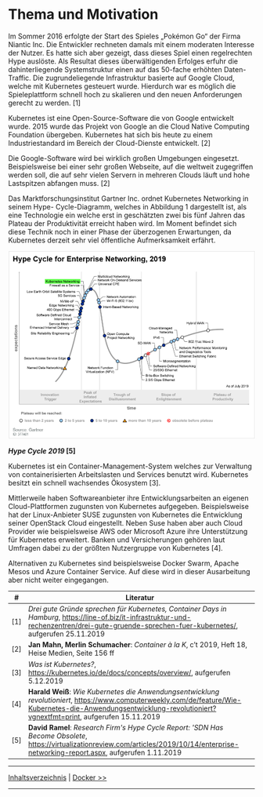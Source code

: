 # Thema und Motivation

Im Sommer 2016 erfolgte der Start des Spieles „Pokémon Go“ der Firma Niantic Inc. Die Entwickler rechneten damals mit einem moderaten Interesse der Nutzer. Es hatte sich aber gezeigt, dass dieses Spiel einen regelrechten Hype auslöste. Als Resultat dieses überwältigenden Erfolges erfuhr die dahinterliegende Systemstruktur einen auf das 50-fache erhöhten Daten-Traffic. Die zugrundeliegende Infrastruktur basierte auf Google Cloud, welche mit Kubernetes gesteuert wurde. Hierdurch war es möglich die Spieleplattform schnell hoch zu skalieren und den neuen Anforderungen gerecht zu werden. [1]

Kubernetes ist eine Open-Source-Software die von Google entwickelt wurde. 2015 wurde das Projekt von Google an die Cloud Native Computing Foundation übergeben. Kubernetes hat sich bis heute zu einem Industriestandard im Bereich der Cloud-Dienste entwickelt. [2]

Die Google-Software wird bei wirklich großen Umgebungen eingesetzt. Beispielsweise bei einer sehr großen Webseite, auf die weltweit zugegriffen werden soll, die auf sehr vielen Servern in mehreren Clouds läuft und hohe Lastspitzen abfangen muss. [2]

Das Marktforschungsinstitut Gartner Inc. ordnet Kubernetes Networking in seinem Hype- Cycle-Diagramm, welches in Abbildung 1 dargestellt ist, als eine Technologie ein welche erst in geschätzten zwei bis fünf Jahren das Plateau der Produktivität erreicht haben wird. Im Moment befindet sich diese Technik noch in einer Phase der überzogenen Erwartungen, da Kubernetes derzeit sehr viel öffentliche Aufmerksamkeit erfährt.

![Hype Cycle 2019](./images/image1.png)

**_Hype Cycle 2019_ [5]**

Kubernetes ist ein Container-Management-System welches zur Verwaltung von containerisierten Arbeitslasten und Services benutzt wird. Kubernetes besitzt ein schnell wachsendes Ökosystem [3].

Mittlerweile haben Softwareanbieter ihre Entwicklungsarbeiten an eigenen Cloud-Plattformen zugunsten von Kubernetes aufgegeben. Beispielsweise hat der Linux-Anbieter SUSE zugunsten von Kubernetes die Entwicklung seiner OpenStack Cloud eingestellt. Neben Suse haben aber auch Cloud Provider wie beispielsweise AWS oder Microsoft Azure ihre Unterstützung für Kubernetes erweitert. Banken und Versicherungen gehören laut Umfragen dabei zu der größten Nutzergruppe von Kubernetes [4].

Alternativen zu Kubernetes sind beispielsweise Docker Swarm, Apache Mesos und Azure Container Service. Auf diese wird in dieser Ausarbeitung aber nicht weiter eingegangen.

| #   | Literatur                                                                                                                                                                                                            |
| --- | -------------------------------------------------------------------------------------------------------------------------------------------------------------------------------------------------------------------- |
| [1] | _Drei gute Gründe sprechen für Kubernetes, Container Days in Hamburg_, https://line-of.biz/it-infrastruktur-und-rechenzentren/drei-gute-gruende-sprechen-fuer-kubernetes/, aufgerufen 25.11.2019                     |
| [2] | **Jan Mahn, Merlin Schumacher**: _Container à la K_, c’t 2019, Heft 18, Heise Medien, Seite 156 ff                                                                                                                   |
| [3] | _Was ist Kubernetes?_, https://kubernetes.io/de/docs/concepts/overview/, aufgerufen 5.12.2019                                                                                                                        |
| [4] | **Harald Weiß**: _Wie Kubernetes die Anwendungsentwicklung revolutioniert_, https://www.computerweekly.com/de/feature/Wie-Kubernetes-die-Anwendungsentwicklung-revolutioniert?vgnextfmt=print, aufgerufen 15.11.2019 |
| [5] | **David Ramel**: _Research Firm's Hype Cycle Report: 'SDN Has Become Obsolete_, https://virtualizationreview.com/articles/2019/10/14/enterprise-networking-report.aspx, aufgerufen 1.11.2019                         |

---

[Inhaltsverzeichnis](0_inhalt.md) | [Docker >>](2_docker.md)

---
